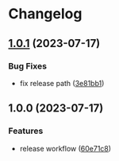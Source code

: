 # Changelog

## [1.0.1](https://github.com/fire-cracker/github-actions-playground/compare/v1.0.0...v1.0.1) (2023-07-17)


### Bug Fixes

* fix release path ([3e81bb1](https://github.com/fire-cracker/github-actions-playground/commit/3e81bb1ad63ba534b90d28b648d15dc5abbd66c1))

## 1.0.0 (2023-07-17)


### Features

* release workflow ([60e71c8](https://github.com/fire-cracker/github-actions-playground/commit/60e71c81cd0e46d11647159225af88dacb0d6798))
